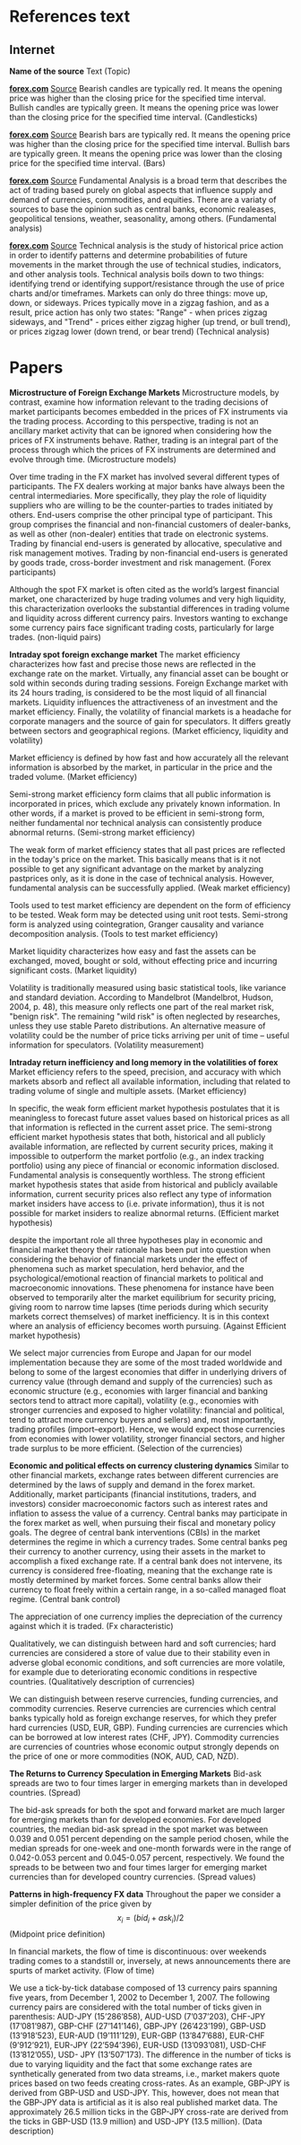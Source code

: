 # References text

## Internet

**Name of the source**
Text
(Topic)

**[forex.com](www.forex.com)**
[Source](https://www.forex.com/en-uk/education/resources-by-level/beginner/charting-basics-bars-vs-candlesticks/)
Bearish candles are typically red. It means the opening price was higher than
the closing price for the specified time interval. Bullish candles are
typically green. It means the opening price was lower than the closing price
for the specified time interval.
(Candlesticks)

**[forex.com](www.forex.com)**
[Source](https://www.forex.com/en-uk/education/resources-by-level/beginner/charting-basics-bars-vs-candlesticks/)
Bearish bars are typically red. It means the opening price was higher than the
closing price for the specified time interval. Bullish bars are typically
green. It means the opening price was lower than the closing price for the
specified time interval.
(Bars)

**[forex.com](www.forex.com)**
[Source](https://www.forex.com/en-uk/education/resources-by-level/beginner/what-is-fundamental-analysis/)
Fundamental Analysis is a broad term that describes the act of trading based
purely on global aspects that influence supply and demand of currencies,
commodities, and equities. There are a variaty of sources to base the opinion
such as central banks, economic realeases, geopolitical tensions, weather,
seasonality, among others.
(Fundamental analysis)

**[forex.com](www.forex.com)**
[Source](https://www.forex.com/en-uk/education/resources-by-level/beginner/understanding-technical-analysis/)
Technical analysis is the study of historical price action in order to identify
patterns and determine probabilities of future movements in the market through
the use of technical studies, indicators, and other analysis tools.
Technical analysis boils down to two things: identifying trend or identifying
support/resistance through the use of price charts and/or timeframes.
Markets can only do three things: move up, down, or sideways. Prices typically
move in a zigzag fashion, and as a result, price action has only two states:
"Range" - when prices zigzag sideways, and "Trend" - prices either zigzag
higher (up trend, or bull trend), or prices zigzag lower (down trend, or bear
trend)
(Technical analysis)

# Papers

**Microstructure of Foreign Exchange Markets**
Microstructure models, by contrast, examine how information relevant to the
trading decisions of market participants becomes embedded in the prices of FX
instruments via the trading process. According to this perspective, trading is
not an ancillary market activity that can be ignored when considering how the
prices of FX instruments behave. Rather, trading is an integral part of the
process through which the prices of FX instruments are determined and evolve
through time.
(Microstructure models)

Over time trading in the FX market has involved several different types of
participants. The FX dealers working at major banks have always been the
central intermediaries. More specifically, they play the role of liquidity
suppliers who are willing to be the counter-parties to trades initiated by
others. End-users comprise the other principal type of participant. This group
comprises the financial and non-financial customers of dealer-banks, as well as
other (non-dealer) entities that trade on electronic systems. Trading by
financial end-users is generated by allocative, speculative and risk management
motives. Trading by non-financial end-users is generated by goods trade,
cross-border investment and risk management.
(Forex participants)

Although the spot FX market is often cited as the world’s largest financial
market, one characterized by huge trading volumes and very high liquidity, this
characterization overlooks the substantial differences in trading volume and
liquidity across different currency pairs. Investors wanting to exchange some
currency pairs face significant trading costs, particularly for large trades.
(non-liquid pairs)

**Intraday spot foreign exchange market**
The market efficiency characterizes how fast and precise those news are
reflected in the exchange rate on the market. Virtually, any financial asset
can be bought or sold within seconds during trading sessions. Foreign Exchange
market with its 24 hours trading, is considered to be the most liquid of all
financial markets. Liquidity influences the attractiveness of an investment and
the market efficiency. Finally, the volatility of financial markets is a
headache for corporate managers and the source of gain for speculators. It
differs greatly between sectors and geographical regions.
(Market efficiency, liquidity and volatility)

Market efficiency is defined by how fast and how accurately all the relevant
information is absorbed by the market, in particular in the price and the
traded volume.
(Market efficiency)

Semi-strong market efficiency form claims that all public information is
incorporated in prices, which exclude any privately known information. In other
words, if a market is proved to be efficient in semi-strong form, neither
fundamental nor technical analysis can consistently produce abnormal returns.
(Semi-strong market efficiency)

The weak form of market efficiency states that all past prices are reflected in
the today's price on the market. This basically means that is it not possible
to get any significant advantage on the market by analyzing pastprices only, as
it is done in the case of technical analysis. However, fundamental analysis can
be successfully applied.
(Weak market efficiency)

Tools used to test market efficiency are dependent on the form of efficiency to
be tested. Weak form may be detected using unit root tests. Semi-strong form is
analyzed using cointegration, Granger causality and variance decomposition
analysis.
(Tools to test market efficiency)

Market liquidity characterizes how easy and fast the assets can be exchanged,
moved, bought or sold, without effecting price and incurring significant costs.
(Market liquidity)

Volatility is traditionally measured using basic statistical tools, like
variance and standard deviation. According to Mandelbrot (Mandelbrot, Hudson,
2004, p. 48), this measure only reflects one part of the real market risk,
"benign risk". The remaining "wild risk" is often neglected by researches,
unless they use stable Pareto distributions. An alternative measure of
volatility could be the number of price ticks arriving per unit of time
– useful information for speculators.
(Volatility measurement)

**Intraday return inefficiency and long memory in the volatilities of forex**
Market efficiency refers to the speed, precision, and accuracy with which
markets absorb and reflect all available information, including that related to
trading volume of single and multiple assets.
(Market efficiency)

In specific, the weak form efficient market hypothesis postulates that it is
meaningless to forecast future asset values based on historical prices as all
that information is reflected in the current asset price. The semi-strong
efficient market hypothesis states that both, historical and all publicly
available information, are reflected by current security prices, making it
impossible to outperform the market portfolio (e.g., an index tracking
portfolio) using any piece of financial or economic information disclosed.
Fundamental analysis is consequently worthless. The strong efficient market
hypothesis states that aside from historical and publicly available
information, current security prices also reflect any type of information
market insiders have access to (i.e. private information), thus it is not
possible for market insiders to realize abnormal returns.
(Efficient market hypothesis)

despite the important role all three hypotheses play in economic and financial
market theory their rationale has been put into question when considering the
behavior of financial markets under the effect of phenomena such as market
speculation, herd behavior, and the psychological/emotional reaction of
financial markets to political and macroeconomic innovations. These phenomena
for instance have been observed to temporarily alter the market equilibrium for
security pricing, giving room to narrow time lapses (time periods during which
security markets correct themselves) of market inefficiency. It is in this
context where an analysis of efficiency becomes worth pursuing.
(Against Efficient market hypothesis)

We select major currencies from Europe and Japan for our model implementation
because they are some of the most traded worldwide and belong to some of the
largest economies that differ in underlying drivers of currency value (through
demand and supply of the currencies) such as economic structure (e.g.,
economies with larger financial and banking sectors tend to attract more
capital), volatility (e.g., economies with stronger currencies and exposed to
higher volatility: financial and political, tend to attract more currency
buyers and sellers) and, most importantly, trading profiles (import–export).
Hence, we would expect those currencies from economies with lower volatility,
stronger financial sectors, and higher trade surplus to be more efficient.
(Selection of the currencies)

**Economic and political effects on currency clustering dynamics**
Similar to other financial markets, exchange rates between different currencies
are determined by the laws of supply and demand in the forex market.
Additionally, market participants (financial institutions, traders, and
investors) consider macroeconomic factors such as interest rates and inflation
to assess the value of a currency. Central banks may participate in the forex
market as well, when pursuing their fiscal and monetary policy goals. The
degree of central bank interventions (CBIs) in the market determines the regime
in which a currency trades.
Some central banks peg their currency to another currency, using their assets
in the market to accomplish a fixed exchange rate. If a central bank does not
intervene, its currency is considered free-floating, meaning that the exchange
rate is mostly determined by market forces. Some central banks allow their
currency to float freely within a certain range, in a so-called managed float
regime.
(Central bank control)

The appreciation of one currency implies the depreciation of the currency
against which it is traded.
(Fx characteristic)

Qualitatively, we can distinguish between hard and soft currencies; hard
currencies are considered a store of value due to their stability even in
adverse global economic conditions, and soft currencies are more volatile, for
example due to deteriorating economic conditions in respective countries.
(Qualitatively description of currencies)

We can distinguish between reserve currencies, funding currencies, and
commodity currencies.
Reserve currencies are currencies which central banks typically hold as foreign
exchange reserves, for which they prefer hard currencies (USD, EUR, GBP).
Funding currencies are currencies which can be borrowed at low interest rates
(CHF, JPY).
Commodity currencies are currencies of countries whose economic output strongly
depends on the price of one or more commodities (NOK, AUD, CAD, NZD).

**The Returns to Currency Speculation in Emerging Markets**
Bid-ask spreads are two to four times larger in emerging markets than in
developed countries.
(Spread)

The bid-ask spreads for both the spot and forward market are much larger for
emerging markets than for developed economies. For developed countries, the
median bid-ask spread in the spot market was between 0.039 and 0.051 percent
depending on the sample period chosen, while the median spreads for one-week
and one-month forwards were in the range of 0.042-0.053 percent and 0.045-0.057
percent, respectively. We found the spreads to be between two and four times
larger for emerging market currencies than for developed country currencies.
(Spread values)

**Patterns in high-frequency FX data**
Throughout the paper we consider a simpler definition of the price given by
$$x_{i} = (bid_{i} + ask_{i} ) / 2$$
(Midpoint price definition)

In financial markets, the flow of time is discontinuous: over weekends trading
comes to a standstill or, inversely, at news announcements there are spurts of
market activity.
(Flow of time)

We use a tick-by-tick database composed of 13 currency pairs spanning five
years, from December 1, 2002 to December 1, 2007. The following currency pairs
are considered with the total number of ticks given in parenthesis: AUD-JPY
(15’286’858), AUD-USD (7’037’203), CHF-JPY (17’081’987), GBP-CHF (27’141’146),
GBP-JPY (26’423’199), GBP-USD (13’918’523), EUR-AUD (19’111’129), EUR-GBP
(13’847’688), EUR-CHF (9’912’921), EUR-JPY (22’594’396), EUR-USD (13’093’081),
USD-CHF (13’812’055), USD- JPY (13’507’173). The difference in the number of
ticks is due to varying liquidity and the fact that some exchange rates are
synthetically generated from two data streams, i.e., market makers quote prices
based on two feeds creating cross-rates. As an example, GBP-JPY is derived from
GBP-USD and USD-JPY. This, however, does not mean that the GBP-JPY data is
artificial as it is also real published market data. The approximately 26.5
million ticks in the GBP-JPY cross-rate are derived from the ticks in GBP-USD
(13.9 million) and USD-JPY (13.5 million).
(Data description)